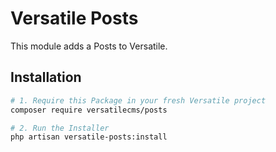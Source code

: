 # Versatile Posts

This module adds a Posts to Versatile.

## Installation

```bash
# 1. Require this Package in your fresh Versatile project
composer require versatilecms/posts

# 2. Run the Installer
php artisan versatile-posts:install
```
